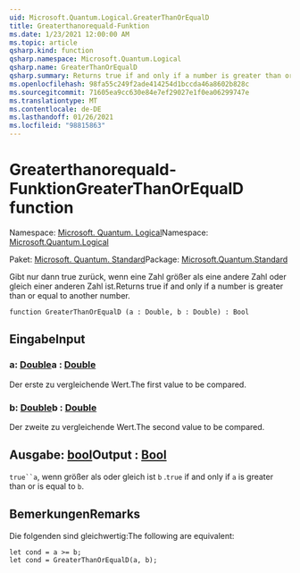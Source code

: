 ```yaml
---
uid: Microsoft.Quantum.Logical.GreaterThanOrEqualD
title: Greaterthanorequald-Funktion
ms.date: 1/23/2021 12:00:00 AM
ms.topic: article
qsharp.kind: function
qsharp.namespace: Microsoft.Quantum.Logical
qsharp.name: GreaterThanOrEqualD
qsharp.summary: Returns true if and only if a number is greater than or equal to another number.
ms.openlocfilehash: 98fa55c249f2ade414254d1bccda46a8602b828c
ms.sourcegitcommit: 71605ea9cc630e84e7ef29027e1f0ea06299747e
ms.translationtype: MT
ms.contentlocale: de-DE
ms.lasthandoff: 01/26/2021
ms.locfileid: "98815863"
---
```

# <a name="greaterthanorequald-function"></a><span data-ttu-id="15f16-102">Greaterthanorequald-Funktion</span><span class="sxs-lookup"><span data-stu-id="15f16-102">GreaterThanOrEqualD function</span></span>

<span data-ttu-id="15f16-103">Namespace: [Microsoft. Quantum. Logical](xref:Microsoft.Quantum.Logical)</span><span class="sxs-lookup"><span data-stu-id="15f16-103">Namespace: [Microsoft.Quantum.Logical](xref:Microsoft.Quantum.Logical)</span></span>

<span data-ttu-id="15f16-104">Paket: [Microsoft. Quantum. Standard](https://nuget.org/packages/Microsoft.Quantum.Standard)</span><span class="sxs-lookup"><span data-stu-id="15f16-104">Package: [Microsoft.Quantum.Standard](https://nuget.org/packages/Microsoft.Quantum.Standard)</span></span>


<span data-ttu-id="15f16-105">Gibt nur dann true zurück, wenn eine Zahl größer als eine andere Zahl oder gleich einer anderen Zahl ist.</span><span class="sxs-lookup"><span data-stu-id="15f16-105">Returns true if and only if a number is greater than or equal to another number.</span></span>

```qsharp
function GreaterThanOrEqualD (a : Double, b : Double) : Bool
```


## <a name="input"></a><span data-ttu-id="15f16-106">Eingabe</span><span class="sxs-lookup"><span data-stu-id="15f16-106">Input</span></span>

### <a name="a--double"></a><span data-ttu-id="15f16-107">a: [Double](xref:microsoft.quantum.lang-ref.double)</span><span class="sxs-lookup"><span data-stu-id="15f16-107">a : [Double](xref:microsoft.quantum.lang-ref.double)</span></span>

<span data-ttu-id="15f16-108">Der erste zu vergleichende Wert.</span><span class="sxs-lookup"><span data-stu-id="15f16-108">The first value to be compared.</span></span>


### <a name="b--double"></a><span data-ttu-id="15f16-109">b: [Double](xref:microsoft.quantum.lang-ref.double)</span><span class="sxs-lookup"><span data-stu-id="15f16-109">b : [Double](xref:microsoft.quantum.lang-ref.double)</span></span>

<span data-ttu-id="15f16-110">Der zweite zu vergleichende Wert.</span><span class="sxs-lookup"><span data-stu-id="15f16-110">The second value to be compared.</span></span>



## <a name="output--bool"></a><span data-ttu-id="15f16-111">Ausgabe: [bool](xref:microsoft.quantum.lang-ref.bool)</span><span class="sxs-lookup"><span data-stu-id="15f16-111">Output : [Bool](xref:microsoft.quantum.lang-ref.bool)</span></span>

<span data-ttu-id="15f16-112">`true``a`, wenn größer als oder gleich ist `b` .</span><span class="sxs-lookup"><span data-stu-id="15f16-112">`true` if and only if `a` is greater than or is equal to `b`.</span></span>

## <a name="remarks"></a><span data-ttu-id="15f16-113">Bemerkungen</span><span class="sxs-lookup"><span data-stu-id="15f16-113">Remarks</span></span>

<span data-ttu-id="15f16-114">Die folgenden sind gleichwertig:</span><span class="sxs-lookup"><span data-stu-id="15f16-114">The following are equivalent:</span></span>

```qsharp
let cond = a >= b;
let cond = GreaterThanOrEqualD(a, b);
```